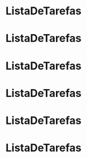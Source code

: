 # ListaDeTarefas
# ListaDeTarefas
# ListaDeTarefas
# ListaDeTarefas
# ListaDeTarefas
# ListaDeTarefas
